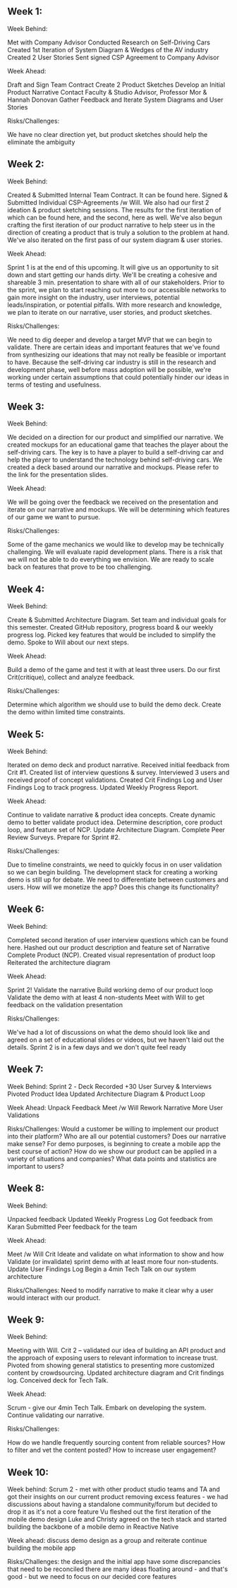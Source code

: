 ## Week 1:

Week Behind:

  Met with Company Advisor
  Conducted Research on Self-Driving Cars
  Created 1st Iteration of System Diagram & Wedges of the AV industry
  Created 2 User Stories
  Sent signed CSP Agreement to Company Advisor

Week Ahead:

  Draft and Sign Team Contract
  Create 2 Product Sketches
  Develop an Initial Product Narrative
  Contact Faculty & Studio Advisor, Professor Mor & Hannah Donovan
  Gather Feedback and Iterate System Diagrams and User Stories

Risks/Challenges:

  We have no clear direction yet, but product sketches should help the eliminate the ambiguity


## Week 2:

Week Behind:

  Created & Submitted Internal Team Contract. It can be found here.
  Signed & Submitted Individual CSP-Agreements /w Will.
  We also had our first 2 ideation & product sketching sessions. The results for the first iteration of which can be found here, and the second, here as well.
  We've also begun crafting the first iteration of our product narrative to help steer us in the direction of creating a product that is truly a solution to the problem at hand.
  We've also iterated on the first pass of our system diagram & user stories.

Week Ahead:

  Sprint 1 is at the end of this upcoming. It will give us an opportunity to sit down and start getting our hands dirty. We'll be creating a cohesive and shareable 3 min. presentation to share with all of our stakeholders.
  Prior to the sprint, we plan to start reaching out more to our accessible networks to gain more insight on the industry, user interviews, potential leads/inspiration, or potential pitfalls.
  With more research and knowledge, we plan to iterate on our narrative, user stories, and product sketches.

Risks/Challenges:

  We need to dig deeper and develop a target MVP that we can begin to validate. There are certain ideas and important features that we've found from synthesizing our ideations that may not really be feasible or important to have.
  Because the self-driving car industry is still in the research and development phase, well before mass adoption will be possible, we're working under certain assumptions that could potentially hinder our ideas in terms of testing and usefulness.


## Week 3:

Week Behind:

  We decided on a direction for our product and simplified our narrative.
  We created mockups for an educational game that teaches the player about the self-driving cars. The key is to have a player to build a self-driving car and help the player to understand the technology behind self-driving cars.
  We created a deck based around our narrative and mockups. Please refer to the link for the presentation slides.

Week Ahead:

  We will be going over the feedback we received on the presentation and iterate on our narrative and mockups.
  We will be determining which features of our game we want to pursue.

Risks/Challenges:

  Some of the game mechanics we would like to develop may be technically challenging. We will evaluate rapid development plans.
  There is a risk that we will not be able to do everything we envision. We are ready to scale back on features that prove to be too challenging.


## Week 4:

Week Behind:

  Create & Submitted Architecture Diagram.
  Set team and individual goals for this semester.
  Created GitHub repository, progress board & our weekly progress log.
  Picked key features that would be included to simplify the demo.
  Spoke to Will about our next steps.


Week Ahead:

  Build a demo of the game and test it with at least three users.
  Do our first Crit(critique), collect and analyze feedback.


Risks/Challenges:

  Determine which algorithm we should use to build the demo deck.
  Create the demo within limited time constraints.


## Week 5:

Week Behind:

  Iterated on demo deck and product narrative.
  Received initial feedback from Crit #1.
  Created list of interview questions & survey.
  Interviewed 3 users and received proof of concept validations.
  Created Crit Findings Log and User Findings Log to track progress.
  Updated Weekly Progress Report.


Week Ahead:

  Continue to validate narrative & product idea concepts.
  Create dynamic demo to better validate product idea.
  Determine description, core product loop, and feature set of NCP.
  Update Architecture Diagram.
  Complete Peer Review Surveys.
  Prepare for Sprint #2.


Risks/Challenges:

  Due to timeline constraints, we need to quickly focus in on user validation so we can begin building.
  The development stack for creating a working demo is still up for debate.
  We need to differentiate between customers and users. How will we monetize the app? Does this change its functionality?

## Week 6:

Week Behind:

  Completed second iteration of user interview questions which can be found here.
  Hashed out our product description and feature set of Narrative Complete Product (NCP).
  Created visual representation of product loop
  Reiterated the architecture diagram

Week Ahead:

  Sprint 2! Validate the narrative
  Build working demo of our product loop
  Validate the demo with at least 4 non-students
  Meet with Will to get feedback on the validation presentation

Risks/Challenges:

  We've had a lot of discussions on what the demo should look like and agreed on a set of educational slides or videos, but we haven't laid out the details.
  Sprint 2 is in a few days and we don't quite feel ready


## Week 7:

Week Behind:
  Sprint 2 ​​- Deck
  Recorded +30 User Survey & Interviews
  Pivoted Product Idea
  Updated Architecture Diagram & Product Loop

Week Ahead:
  Unpack Feedback
  Meet /w Will
  Rework Narrative
  More User Validations

Risks/Challenges:
  Would a customer be willing to implement our product into their platform? Who are all our potential customers?
  Does our narrative make sense?
  For demo purposes, is beginning to create a mobile app the best course of action? How do we show our product can be applied in a variety of situations and companies?
  What data points and statistics are important to users?


## Week 8:

Week Behind:

  Unpacked feedback
  Updated Weekly Progress Log
  Got feedback from Karan
  Submitted Peer feedback for the team

Week Ahead:

  Meet /w Will
  Crit
  Ideate and validate on what information to show and how
  Validate (or invalidate) sprint demo with at least more four non-students.
  Update User Findings Log
  Begin a 4min Tech Talk on our system architecture

Risks/Challenges:
  Need to modify narrative to make it clear why a user would interact with our product.


## Week 9:

Week Behind:

  Meeting with Will.
  Crit 2 – validated our idea of building an API product and the approach of exposing users to relevant information to increase trust.
  Pivoted from showing general statistics to presenting more customized content by crowdsourcing.
  Updated architecture diagram and Crit findings log.
  Conceived deck for Tech Talk.

Week Ahead:

 Scrum - give our 4min Tech Talk.
 Embark on developing the system.
 Continue validating our narrative.

Risks/Challenges:

  How do we handle frequently sourcing content from reliable sources?
  How to filter and vet the content posted?
  How to increase user engagement?


## Week 10:

Week behind:
  Scrum 2 - met with other product studio teams and TA and got their insights on our current product
  removing excess features - we had discussions about having a standalone community/forum but decided to drop it as it's not a core feature
  Vu fleshed out the first iteration of the mobile demo design
  Luke and Christy agreed on the tech stack and started building the backbone of a mobile demo in Reactive Native

Week ahead:
  discuss demo design as a group and reiterate
  continue building the mobile app

Risks/Challenges:
  the design and the initial app have some discrepancies that need to be reconciled
  there are many ideas floating around - and that's good - but we need to focus on our decided core features
